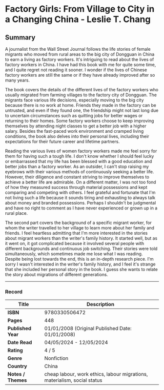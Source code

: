 # Factory Girls: From Village to City in a Changing China - Leslie T. Chang

## Summary
A journalist from the Wall Street Journal follows the life stories of female migrants who moved from rural areas to the big city of Dongguan in China to earn a living as factory workers. It's intriguing to read about the lives of factory workers in China. I have had this book with me for quite some time, and I quite regret not reading it sooner. I wonder if the lives of Chinese factory workers are still the same or if they have already improved after so many years.

The book covers the details of the different lives of the factory workers who usually migrated from farming villages to the factory city of Dongguan. The migrants face various life decisions, especially moving to the big city because there is no work at home. Friends they made in the factory can be untrusted, and even if they found one, the friendship might not last long due to uncertain circumstances such as quitting jobs for better wages or returning to their homes. Some factory workers choose to keep improving themselves by attending night classes to get a better job with a higher salary. Besides the fast-paced work environment and cramped living conditions, the book also delves into their personal lives, including their expectations for their future career and lifetime partners. 

Reading the various lives of women factory workers made me feel sorry for them for having such a tough life. I don't know whether I should feel lucky or embarrassed that my life has been blessed with a good education and better jobs than a factory worker. As an outsider, I can't stop raising my eyebrows with their various methods of continuously seeking a better life. However, their diligence and constant striving to improve themselves to achieve a better life are admirable. On a different matter, I was not too fond of how they measured success through material possessions and kept comparing and competing with others. I feel grateful and fortunate that I'm not living such a life because it sounds tiring and exhausting to always talk about money and branded possessions. Perhaps I shouldn't be judgmental and have no right to comment as I have never experienced or grown up in a rural place.

The second part covers the background of a specific migrant worker, for whom the writer travelled to her village to learn more about her family and friends. I feel heartless admitting that I'm more interested in the stories about migrant workers than the writer's family history. It started well, but as it went on, it got complicated because it involved several people with different backgrounds and continuous job switching. Their stories were told simultaneously, which sometimes made me lose what I was reading. Despite being lost towards the end, this is an in-depth research piece. I'm sorry I wasn't interested in the writer's family history, and I feel it's strange that she included her personal story in the book. I guess she wants to relate the story about migrations of different generations.

***

### Record
| Title | Description |
| -- | -- |
| **ISBN** | 9780330506472 |
| **Pages** | 448 |
| **Published Year** | 01/01/2008 (Original Published Date: 01/01/2008) |
| **Date Read** | 04/05/2024 - 12/05/2024 |
| **Rating** | 4 / 5 |
| **Genre** | Nonfiction |
| **Country** | China |
| **Notes / Themes** | cheap labour, work ethics, labour migrations, materialism, social status | 
